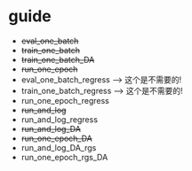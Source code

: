 # guide

- ~~eval_one_batch~~
- ~~train_one_batch~~
- ~~train_one_batch_DA~~
- ~~run_one_epoch~~
- eval_one_batch_regress --> 这个是不需要的!
- train_one_batch_regress --> 这个是不需要的!
- run_one_epoch_regress
- ~~run_and_log~~
- run_and_log_regress
- ~~run_and_log_DA~~
- ~~run_one_epoch_DA~~
- run_and_log_DA_rgs
- run_one_epoch_rgs_DA